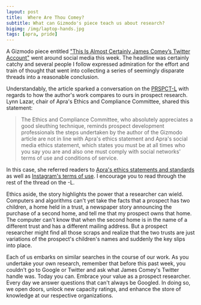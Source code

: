 ```yaml
---
layout: post
title:  Where Are Thou Comey?
subtitle: What can Gizmodo's piece teach us about research?
bigimg: /img/laptop-hands.jpg
tags: [apra, pride]
---
```

A Gizmodo piece entitled ["This Is Almost Certainly James Comey’s Twitter Account"](http://gizmodo.com/this-is-almost-certainly-james-comey-s-twitter-account-1793843641) went around social media this week. The headline was certainly catchy and several people I follow expressed admiration for the effort and train of thought that went into collecting a series of seemingly disparate threads into a reasonable conclusion. 

Understandably, the article sparked a conversation on the [PRSPCT-L](http://www.aprahome.org/p/cm/ld/fid=87) with regards to how the author's work compares to ours in prospect research. Lynn Lazar, chair of Apra's Ethics and Compliance Committee, shared this statement:

> The Ethics and Compliance Committee, who absolutely appreciates a good sleuthing technique, reminds prospect development professionals the steps undertaken by the author of the Gizmodo article are not in line with Apra's ethics statement and Apra's social media ethics statement, which states you must be at all times who you say you are and also one must comply with social networks' terms of use and conditions of service.

In this case, she referred readers to 
[Apra's ethics statements and standards](http://www.aprahome.org/page/statement-of-ethics) as well as [Instagram's terms of use](https://help.instagram.com/478745558852511/). I encourage you to read through the rest of the thread on the -L. 

Ethics aside, the story highlights the power that a researcher can wield. Computers and algorithms can't yet take the facts that a prospect has two children, a home held in a trust, a newspaper story announcing the purchase of a second home, and tell me that my prospect owns that home. The computer can't know that when the second home is in the name of a different trust and has a different mailing address. But a prospect researcher might find all those scraps and realize that the two trusts are just variations of the prospect's children's names and suddenly the key slips into place.

Each of us embarks on similar searches in the course of our work. As you undertake your own research, remember that before this past week, you couldn't go to Google or Twitter and ask what James Comey's Twitter handle was. Today you can. Embrace your value as a prospect researcher. Every day we answer questions that can't always be Googled. In doing so, we open doors, unlock new capacity ratings, and enhance the store of knowledge at our respective organizations.